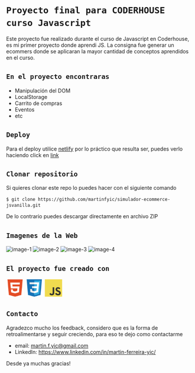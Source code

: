 # `Proyecto final para CODERHOUSE curso Javascript`

Este proyecto fue realizado durante el curso de Javascript en Coderhouse, es mi primer proyecto donde aprendi JS. La consigna fue generar un ecommers donde se aplicaran la mayor cantidad de conceptos aprendidos en el curso.

## `En el proyecto encontraras`

- Manipulación del DOM
- LocalStorage
- Carrito de compras
- Eventos
- etc

## `Deploy`

Para el deploy utilice [netlify](https://www.netlify.com) por lo práctico que resulta ser, puedes verlo haciendo click en [link](https://simulador-ecommerce-js.netlify.app/) 

## `Clonar repositorio`

Si quieres clonar este repo lo puedes hacer con el siguiente comando

```
$ git clone https://github.com/martinfyic/simulador-ecommerce-jsvanilla.git
```

De lo contrario puedes descargar directamente en archivo ZIP

## `Imagenes de la Web`

![image-1](https://i.ibb.co/pZqPGbY/Captura-1.png)
![image-2](https://i.ibb.co/T0rZLCm/Captura-2.png)
![image-3](https://i.ibb.co/XVK2g7Y/Captura-3.png)
![image-4](https://i.ibb.co/0QX307c/Captura-4.png)

## `El proyecto fue creado con`

[<img src="https://github.com/devicons/devicon/blob/master/icons/html5/html5-plain.svg" width="48">](https://developer.mozilla.org/es/docs/Web/HTML)
[<img src="https://github.com/devicons/devicon/blob/master/icons/css3/css3-original.svg" width="48">](https://www.w3schools.com/css/)
[<img src="https://github.com/devicons/devicon/blob/master/icons/javascript/javascript-original.svg" width="48">](https://www.javascript.com/)

## `Contacto`

Agradezco mucho los feedback, considero que es la forma de retroalimentarse y seguir creciendo, para eso te dejo como contactarme

- email: martin.f.yic@gmail.com
- LinkedIn: https://www.linkedin.com/in/martin-ferreira-yic/

Desde ya muchas gracias!

